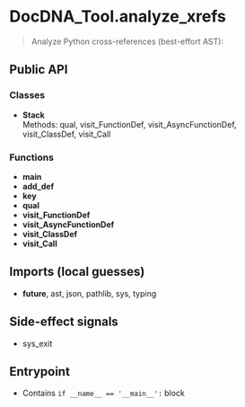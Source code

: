 # DocDNA_Tool.analyze_xrefs

> Analyze Python cross-references (best-effort AST):

## Public API

### Classes
- **Stack**  
  Methods: qual, visit_FunctionDef, visit_AsyncFunctionDef, visit_ClassDef, visit_Call

### Functions
- **main**
- **add_def**
- **key**
- **qual**
- **visit_FunctionDef**
- **visit_AsyncFunctionDef**
- **visit_ClassDef**
- **visit_Call**

## Imports (local guesses)
- __future__, ast, json, pathlib, sys, typing

## Side-effect signals
- sys_exit

## Entrypoint
- Contains `if __name__ == '__main__':` block